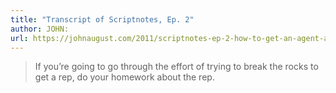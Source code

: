 ```yaml
---
title: "Transcript of Scriptnotes, Ep. 2"
author: JOHN:
url: https://johnaugust.com/2011/scriptnotes-ep-2-how-to-get-an-agent-andor-manager-transcript
---
```


> If you’re going to go through the effort of trying to break the rocks to get a rep, do your homework about the rep.



